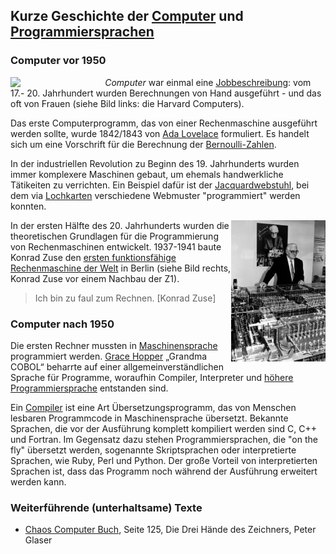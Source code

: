 ## Kurze Geschichte der [Computer](https://de.wikipedia.org/wiki/Geschichte_des_Computers) und [Programmiersprachen](https://de.wikipedia.org/wiki/Geschichte_der_Programmiersprachen)

### Computer vor 1950

[<img src="https://upload.wikimedia.org/wikipedia/commons/thumb/5/5a/Astronomer_Edward_Charles_Pickering%27s_Harvard_computers.jpg/766px-Astronomer_Edward_Charles_Pickering%27s_Harvard_computers.jpg" width="30%" align="left">](https://en.wikipedia.org/wiki/Harvard_Computers)

*Computer* war einmal eine [Jobbeschreibung](https://en.wikipedia.org/wiki/Computer_(job_description)): vom 17.- 20. Jahrhundert wurden Berechnungen von Hand ausgeführt - und das oft von Frauen (siehe Bild links: die Harvard Computers).

Das erste Computerprogramm, das von einer Rechenmaschine ausgeführt werden sollte, wurde 1842/1843 von [Ada Lovelace](https://de.wikipedia.org/wiki/Ada_Lovelace) formuliert. Es handelt sich um eine Vorschrift für die Berechnung der [Bernoulli-Zahlen](https://de.wikipedia.org/wiki/Bernoulli-Zahl).

In der industriellen Revolution zu Beginn des 19. Jahrhunderts wurden immer komplexere Maschinen gebaut, um ehemals handwerkliche Tätikeiten zu verrichten. Ein Beispiel dafür ist der [Jacquardwebstuhl](https://de.wikipedia.org/wiki/Jacquardwebstuhl), bei dem via [Lochkarten](https://de.wikipedia.org/wiki/Lochkarte) verschiedene Webmuster "programmiert" werden konnten.

<img src="zuse1.jpg" width="30%" align="right" >

In der ersten Hälfte des 20. Jahrhunderts wurden die theoretischen Grundlagen für die Programmierung von Rechenmaschinen entwickelt. 1937-1941 baute Konrad Zuse den [ersten funktionsfähige Rechenmaschine der Welt](https://de.wikipedia.org/wiki/Konrad_Zuse#Z3_–_der_erste_funktionsfähige_Computer_der_Welt) in Berlin (siehe Bild rechts, Konrad Zuse vor einem Nachbau der Z1).

> Ich bin zu faul zum Rechnen. [Konrad Zuse]
> 

### Computer nach 1950

Die ersten Rechner mussten in [Maschinensprache](https://de.wikipedia.org/wiki/Maschinensprache) programmiert werden. [Grace Hopper](https://de.wikipedia.org/wiki/Grace_Hopper) „Grandma COBOL“ beharrte auf einer allgemeinverständlichen Sprache für Programme, woraufhin Compiler, Interpreter und [höhere Programmiersprache](https://de.wikipedia.org/wiki/Höhere_Programmiersprache) entstanden sind. 

Ein [Compiler](https://de.wikipedia.org/wiki/Compiler) ist eine Art Übersetzungsprogramm, das von Menschen lesbaren Programmcode in Maschinensprache übersetzt. Bekannte Sprachen, die vor der Ausführung komplett kompiliert werden sind C, C++ und Fortran. Im Gegensatz dazu stehen Programmiersprachen, die "on the fly" übersetzt werden, sogenannte Skriptsprachen oder interpretierte Sprachen, wie Ruby, Perl und Python. Der große Vorteil von interpretierten Sprachen ist, dass das Programm noch während der Ausführung erweitert werden kann.


### Weiterführende (unterhaltsame) Texte

* [Chaos Computer Buch](https://monoskop.org/images/b/ba/Wieckmann,_Jürgen_%28ed.%29_-_Das_Chaos_Computer_Buch._Hacking_made_in_Germany_%28German%29.pdf), Seite 125, Die Drei Hände des Zeichners, Peter Glaser
